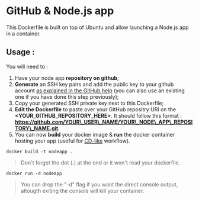 # GitHub & Node.js app

This Dockerfile is built on top of Ubuntu and allow launching a Node.js app in a container.

## Usage :
You will need to :

1. Have your node app **repository on github**;
2. **Generate** an SSH key pairs and add the public key to your github account [as explained in the GitHub help](https://help.github.com/articles/generating-ssh-keys/) (you can also use an existing one if you have done this step previously);
3. Copy your generated SSH private key next to this Dockerfile;
4. **Edit the Dockerfile** to paste over your GitHub repositry URI on the **\<YOUR\_GITHUB\_REPOSITORY\_HERE\>**. It should follow this format : **https://github.com/YOUR\_USER\_NAME/YOUR\_NODE\_APP\_REPOSITORY\_NAME.git**.
5. You can now **build** your docker image & **run** the docker container hosting your app (useful for [CD-like](https://en.wikipedia.org/wiki/Continuous_delivery) workflow).

`docker build -t nodeapp .`
> Don't forget the dot (**.**) at the end or it won't read your dockerfile.

`docker run -d nodeapp`
> You can drop the "-d" flag if you want the direct console output, altougth exiting the console will kill your container.
